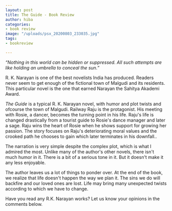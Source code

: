 ```yaml
---
layout: post
title: The Guide - Book Review
author: hiba
categories:
- book review
image: "/uploads/psx_20200803_233035.jpg"
tags:
- bookreview

---
```

_“Nothing in this world can be hidden or suppressed. All such attempts are like holding an umbrella to conceal the sun.”_

R. K. Narayan is one of the best novelists India has produced. Readers never seem to get enough of the fictional town of Malgudi and its residents. This particular novel is the one that earned Narayan the Sahitya Akademi Award.

_The Guide_ is a typical R. K. Narayan novel, with humor and plot twists and ofcourse the town of Malgudi. Railway Raju is the protagonist. His meeting with Rosie, a dancer, becomes the turning point in his life. Raju's life is changed drastically from a tourist guide to Rosie's dance manager and later a sage. Raju wins the heart of Rosie when he shows support for growing her passion. The story focuses on Raju's deteriorating moral values and the crooked path he chooses to gain which later terminates in his downfall..

The narration is very simple despite the complex plot, which is what I admired the most. Unlike many of the author's other novels, there isn't much humor in it. There is a bit of a serious tone in it. But it doesn't make it any less enjoyable.

The author leaves us a lot of things to ponder over. At the end of the book, we realize that life doesn't happen the way we plan it. The sins we do will backfire and our loved ones are lost. Life may bring many unexpected twists according to which we have to change.

Have you read any R.K. Narayan works? Let us know your opinions in the comments below.